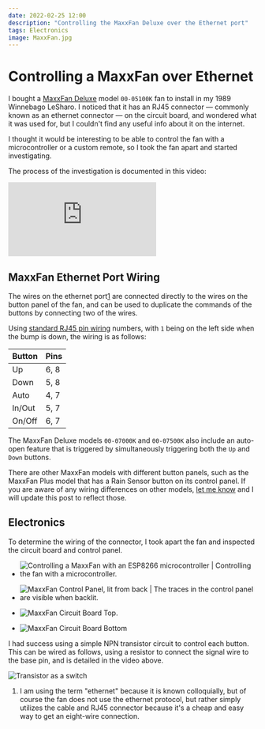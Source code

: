 ```yaml
---
date: 2022-02-25 12:00
description: "Controlling the MaxxFan Deluxe over the Ethernet port"
tags: Electronics
image: MaxxFan.jpg
---
```


# Controlling a MaxxFan over Ethernet

I bought a [MaxxFan Deluxe](https://www.airxcel.com/rv/maxxair/products/fans/maxxfan-deluxe)
model `00-05100K` fan to install in my 1989 Winnebago
LeSharo.  I noticed that it has an RJ45 connector — commonly known as an
ethernet connector — on the circuit board, and wondered what it
was used for, but I couldn't find any useful info about it on the internet.

I thought it would be interesting to be able to control the fan with a
microcontroller or a custom remote, so I took the fan apart and started
investigating.

The process of the investigation is documented in this video:

<div class="video-container"><iframe src="https://www.youtube.com/embed/Zy2pvFM5nD4" title="YouTube video player" frameborder="0" allow="accelerometer; autoplay; clipboard-write; encrypted-media; gyroscope; picture-in-picture" allowfullscreen></iframe></div>

## MaxxFan Ethernet Port Wiring

The wires on the ethernet port[1](#footnotes) are connected directly to the
wires on the button panel of the fan, and can be used to duplicate the commands
of the buttons by connecting two of the wires.

Using [standard RJ45 pin wiring](https://www.showmecables.com/blog/post/rj45-pinout)
numbers, with `1` being on the left side when the bump is down, the wiring is as
follows:

| Button      | Pins        |
| ----------- | ----------- |
| Up          | 6, 8        |
| Down        | 5, 8        |
| Auto        | 4, 7        |
| In/Out      | 5, 7        |
| On/Off      | 6, 7        |

The MaxxFan Deluxe models `00-07000K` and `00-07500K` also include an auto-open
feature that is triggered by simultaneously triggering both the `Up` and `Down`
buttons.

There are other MaxxFan models with different button panels, such as the MaxxFan
Plus model that has a Rain Sensor button on its control panel. If you are aware
of any wiring differences on other models, [let me know](mailto:zef@zef.studio)
and I will update this post to reflect those.


## Electronics

To determine the wiring of the connector, I took apart the fan and inspected the
circuit board and control panel.

- ![Controlling a MaxxFan with an ESP8266 microcontroller | Controlling the fan with a microcontroller.](MaxxFan.jpg)
- ![MaxxFan Control Panel, lit from back | The traces in the control panel are visible when backlit.](control-panel-backlit.jpg)

- ![MaxxFan Circuit Board Top.](circuit-board-top.jpg)
- ![MaxxFan Circuit Board Bottom](circuit-board-bottom.jpg)

I had success using a simple NPN transistor circuit to control each button. This
can be wired as follows, using a resistor to connect the signal wire to the
base pin, and is detailed in the video above.

![Transistor as a switch](circuit-schematic.jpg)

1) I am using the term "ethernet" because it is known colloquially, but of
course the fan does not use the ethernet protocol, but rather simply utilizes
the cable and RJ45 connector because it's a cheap and easy way to get an
eight-wire connection.

